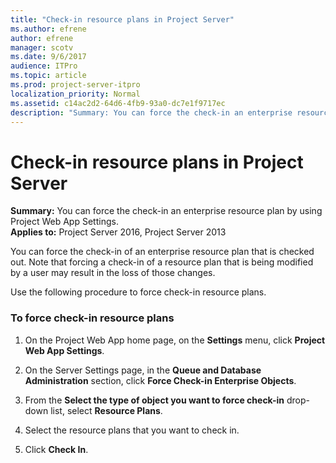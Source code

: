 ```yaml
---
title: "Check-in resource plans in Project Server"
ms.author: efrene
author: efrene
manager: scotv
ms.date: 9/6/2017
audience: ITPro
ms.topic: article
ms.prod: project-server-itpro
localization_priority: Normal
ms.assetid: c14ac2d2-64d6-4fb9-93a0-dc7e1f9717ec
description: "Summary: You can force the check-in an enterprise resource plan by using Project Web App Settings."
---
```


# Check-in resource plans in Project Server
 
 **Summary:** You can force the check-in an enterprise resource plan by using Project Web App Settings.<br/>
**Applies to:** Project Server 2016, Project Server 2013
  
You can force the check-in of an enterprise resource plan that is checked out. Note that forcing a check-in of a resource plan that is being modified by a user may result in the loss of those changes.
  
Use the following procedure to force check-in resource plans.
  
### To force check-in resource plans

1. On the Project Web App home page, on the **Settings** menu, click **Project Web App Settings**.
    
2. On the Server Settings page, in the **Queue and Database Administration** section, click **Force Check-in Enterprise Objects**.
    
3. From the **Select the type of object you want to force check-in** drop-down list, select **Resource Plans**.
    
4. Select the resource plans that you want to check in.
    
5. Click **Check In**.
    

